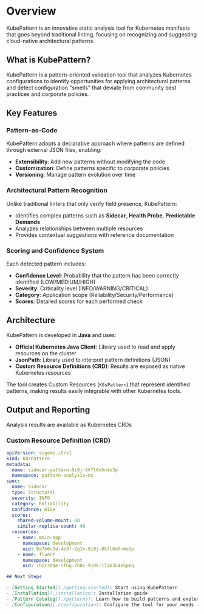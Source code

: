 # Overview

KubePattern is an innovative static analysis tool for Kubernetes manifests that goes beyond traditional linting, focusing on recognizing and suggesting cloud-native architectural patterns.

## What is KubePattern?

KubePattern is a pattern-oriented validation tool that analyzes Kubernetes configurations to identify opportunities for applying architectural patterns and detect configuration "smells" that deviate from community best practices and corporate policies.

## Key Features

### Pattern-as-Code

KubePattern adopts a declarative approach where patterns are defined through external JSON files, enabling:
- **Extensibility**: Add new patterns without modifying the code
- **Customization**: Define patterns specific to corporate policies
- **Versioning**: Manage pattern evolution over time

### Architectural Pattern Recognition

Unlike traditional linters that only verify field presence, KubePattern:
- Identifies complex patterns such as **Sidecar**, **Health Probe**, **Predictable Demands**
- Analyzes relationships between multiple resources
- Provides contextual suggestions with reference documentation

### Scoring and Confidence System

Each detected pattern includes:
- **Confidence Level**: Probability that the pattern has been correctly identified (LOW/MEDIUM/HIGH)
- **Severity**: Criticality level (INFO/WARNING/CRITICAL)
- **Category**: Application scope (Reliability/Security/Performance)
- **Scores**: Detailed scores for each performed check

## Architecture

KubePattern is developed in **Java** and uses:
- **Official Kubernetes Java Client**: Library used to read and apply resources on the cluster
- **JsonPath**: Library used to interpret pattern definitions (JSON)
- **Custom Resource Definitions (CRD)**: Results are exposed as native Kubernetes resources

The tool creates Custom Resources (`K8sPattern`) that represent identified patterns, making results easily integrable with other Kubernetes tools.

## Output and Reporting

Analysis results are available as Kubernetes CRDs

### Custom Resource Definition (CRD)
```yaml
apiVersion: sigemi.it/v1
kind: K8sPattern
metadata:
  name: sidecar-pattern-0i9j-8k7l6m5n4o3p
  namespace: pattern-analysis-ns
spec:
  name: Sidecar
  type: Structural
  severity: INFO
  category: Reliability
  confidence: HIGH
  scores:
    shared-volume-mount: 60
    similar-replica-count: 40
  resources:
    - name: main-app
      namespace: development
      uid: 9a7b6c5d-4e3f-2g1h-0i9j-8k7l6m5n4o3p
    - name: fluent
      namespace: development
      uid: 1b2c3d4e-5f6g-7h8i-9j0k-1l2m3n4o5p6q
```

```md
## Next Steps

- [Getting Started](./getting-started): Start using KubePattern
- [Installation](./installation): Installation guide
- [Pattern Catalog](./patterns): Learn how to build patterns and explore existing ones
- [Configuration](./configuration): Configure the tool for your needs
```